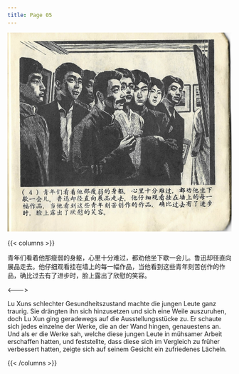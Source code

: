 ```yaml
---
title: Page 05
---
```


![luxun front](../../../images/luxun/ZuihouYiciXunli/5-page-00001.jpg)

{{< columns >}}

青年们看着他那瘦弱的身躯，心里十分难过，都劝他坐下歇一会儿。鲁迅却径直向展品走去。他仔细观看挂在墙上的每一幅作品，当他看到这些青年刻苦创作的作品，确比过去有了进步时，脸上露出了欣慰的笑容。

<--->

Lu Xuns schlechter Gesundheitszustand machte die jungen Leute ganz traurig. Sie drängten ihn sich hinzusetzen und sich eine Weile auszuruhen, doch Lu Xun ging geradewegs auf die Ausstellungsstücke zu. Er schaute sich jedes einzelne der Werke, die an der Wand hingen, genauestens an. Und als er die Werke sah, welche diese jungen Leute in mühsamer Arbeit erschaffen hatten, und feststellte, dass diese sich im Vergleich zu früher verbessert hatten, zeigte sich auf seinem Gesicht ein zufriedenes Lächeln.

{{< /columns >}}